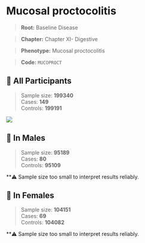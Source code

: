 # Mucosal proctocolitis

> **Root:** Baseline Disease  

> **Chapter:** Chapter XI- Digestive  

> **Phenotype:** Mucosal proctocolitis  

> **Code:** `MUCOPROCT`

## 🧪 All Participants  
> Sample size: **199340**  
> Cases: **149**  
> Controls: **199191**
<img src="/Disease/Figures/ALL/Incidence/MUCOPROCT.png"/>
<CsvTable src="/Disease/Data/ALL/Incidence/COX_MUCOPROCT.csv" label="🔍 View full results" />

## 👨 In Males  
> Sample size: **95189**  
> Cases: **80**  
> Controls: **95109**

**⚠️ Sample size too small to interpret results reliably.


## 👩 In Females  
> Sample size: **104151**  
> Cases: **69**  
> Controls: **104082**

**⚠️ Sample size too small to interpret results reliably.

